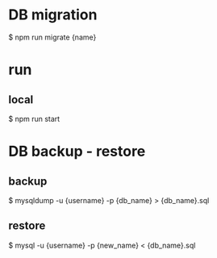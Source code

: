 # DB migration
$ npm run migrate {name}

# run
## local
$ npm run start

# DB backup - restore
## backup
$ mysqldump -u {username} -p {db_name} > {db_name}.sql
## restore
$ mysql -u {username} -p {new_name} < {db_name}.sql